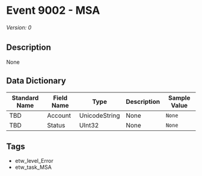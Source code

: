 # Event 9002 - MSA
###### Version: 0

## Description
None

## Data Dictionary
|Standard Name|Field Name|Type|Description|Sample Value|
|---|---|---|---|---|
|TBD|Account|UnicodeString|None|`None`|
|TBD|Status|UInt32|None|`None`|

## Tags
* etw_level_Error
* etw_task_MSA